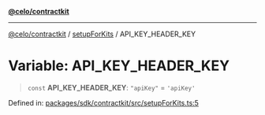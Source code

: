 [**@celo/contractkit**](../../README.md)

***

[@celo/contractkit](../../modules.md) / [setupForKits](../README.md) / API\_KEY\_HEADER\_KEY

# Variable: API\_KEY\_HEADER\_KEY

> `const` **API\_KEY\_HEADER\_KEY**: `"apiKey"` = `'apiKey'`

Defined in: [packages/sdk/contractkit/src/setupForKits.ts:5](https://github.com/celo-org/developer-tooling/blob/master/packages/sdk/contractkit/src/setupForKits.ts#L5)
